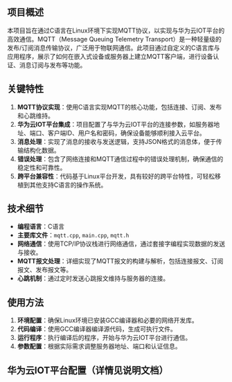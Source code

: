 ## 项目概述

本项目旨在通过C语言在Linux环境下实现MQTT协议，以实现与华为云IOT平台的高效通信。MQTT（Message Queuing Telemetry Transport）是一种轻量级的发布/订阅消息传输协议，广泛用于物联网通信。此项目通过自定义的C语言库与应用程序，展示了如何在嵌入式设备或服务器上建立MQTT客户端，进行设备认证、消息订阅与发布等功能。

## 关键特性

1. **MQTT协议实现**：使用C语言实现MQTT的核心功能，包括连接、订阅、发布和心跳维持。
2. **华为云IOT平台集成**：项目配置了与华为云IOT平台的连接参数，如服务器地址、端口、客户端ID、用户名和密码，确保设备能够顺利接入云平台。
3. **消息处理**：实现了消息的接收与发送逻辑，支持JSON格式的消息体，便于传输结构化数据。
4. **错误处理**：包含了网络连接和MQTT通信过程中的错误处理机制，确保通信的稳定性和可靠性。
5. **跨平台兼容性**：代码基于Linux平台开发，具有较好的跨平台特性，可轻松移植到其他支持C语言的操作系统。

## 技术细节

- **编程语言**：C语言
- **主要库文件**：`mqtt.cpp`, `main.cpp`, `mqtt.h`
- **网络通信**：使用TCP/IP协议栈进行网络通信，通过套接字编程实现数据的发送与接收。
- **MQTT报文处理**：详细实现了MQTT报文的构建与解析，包括连接报文、订阅报文、发布报文等。
- **心跳机制**：通过定时发送心跳报文维持与服务器的连接。

## 使用方法

1. **环境配置**：确保Linux环境已安装GCC编译器和必要的网络开发库。
2. **代码编译**：使用GCC编译器编译源代码，生成可执行文件。
3. **运行程序**：执行编译后的程序，开始与华为云IOT平台进行通信。
4. **参数配置**：根据实际需求调整服务器地址、端口和认证信息。
## 华为云IOT平台配置（详情见说明文档）
